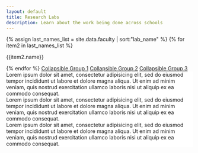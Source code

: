 ```yaml
---
layout: default
title: Research Labs
description: Learn about the work being done across schools
---
```

<div class="container">
<style type="text/css">
  .noborder {border:0px;
  border-color:rgb(255,255,255);
  box-shadow:none;
  background-color:rgb(255,255,255);}
</style>

{% assign last_names_list = site.data.faculty | sort:"lab_name" %}
{% for item2 in last_names_list %}
  <p>{{item2.name}}</p>
{% endfor %}


<a data-toggle="collapse" data-parent="#accordion" href="#collapse1">
Collapsible Group 1</a>
<a data-toggle="collapse" data-parent="#accordion" href="#collapse2">
Collapsible Group 2</a>
<a data-toggle="collapse" data-parent="#accordion" href="#collapse3">
Collapsible Group 3</a>

<div class="panel-group" id="accordion">
 <div class="noborder panel panel-default">
   <div id="collapse1" class="panel-collapse collapse in">
     Lorem ipsum dolor sit amet, consectetur adipisicing elit,
     sed do eiusmod tempor incididunt ut labore et dolore magna aliqua. Ut enim ad
     minim veniam, quis nostrud exercitation ullamco laboris nisi ut aliquip ex ea
     commodo consequat.
   </div>
 </div>
 <div class="noborder panel panel-default">
   <div id="collapse2" class="panel-collapse collapse">
   Lorem ipsum dolor sit amet, consectetur adipisicing elit,
   sed do eiusmod tempor incididunt ut labore et dolore magna aliqua. Ut enim ad
   minim veniam, quis nostrud exercitation ullamco laboris nisi ut aliquip ex ea
   commodo consequat.
   </div>
 </div>
 <div class="noborder panel panel-default">
   <div id="collapse3" class="panel-collapse collapse">
   Lorem ipsum dolor sit amet, consectetur adipisicing elit,
   sed do eiusmod tempor incididunt ut labore et dolore magna aliqua. Ut enim ad
   minim veniam, quis nostrud exercitation ullamco laboris nisi ut aliquip ex ea
   commodo consequat.
   </div>
 </div>
</div>

</div>
